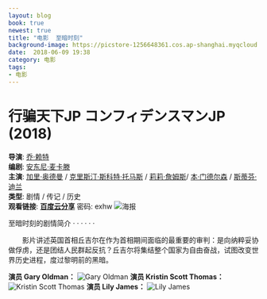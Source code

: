 ```yaml
---
layout: blog
book: true
newest: true
title: "电影  至暗时刻"
background-image: https://picstore-1256648361.cos.ap-shanghai.myqcloud.com/movies/DarkestHour.jpg
date:  2018-06-09 19:38
category: 电影
tags:
- 电影
---
```



# **行骗天下JP コンフィデンスマンJP (2018)**
**导演**: [乔·赖特](https://movie.douban.com/celebrity/1275041/)       
**编剧**: [安东尼·麦卡滕](https://movie.douban.com/celebrity/1344819/)         
**主演**: [加里·奥德曼](https://movie.douban.com/celebrity/1010507/) / [克里斯汀·斯科特·托马斯](https://movie.douban.com/celebrity/1021997/) / [莉莉·詹姆斯](https://movie.douban.com/celebrity/1318674/)/ [本·门德尔森](https://movie.douban.com/celebrity/1000248/) / [斯蒂芬·迪兰](https://movie.douban.com/celebrity/1036559/)       
**类型**: 剧情 / 传记 / 历史         
**观看链接**: **<a href="https://pan.baidu.com/s/1-7okvyCGc18RZ536F9WbSw" target="_blank">百度云分享</a>**      密码: exhw
![海报](https://picstore-1256648361.cos.ap-shanghai.myqcloud.com/movies/DarkestHour.jpg)

至暗时刻的剧情简介 · · · · · ·

　　影片讲述英国首相丘吉尔在作为首相期间面临的最重要的审判：是向纳粹妥协做俘虏，还是团结人民群起反抗？丘吉尔将集结整个国家为自由奋战，试图改变世界历史进程，度过黎明前的黑暗。

**演员 Gary Oldman：**
![Gary Oldman](https://picstore-1256648361.cos.ap-shanghai.myqcloud.com/movies/GaryOldman.jpg)
**演员 Kristin Scott Thomas：**
![Kristin Scott Thomas](https://picstore-1256648361.cos.ap-shanghai.myqcloud.com/movies/KristinScottThomas.jpg)
**演员 Lily James：**
![Lily James](https://picstore-1256648361.cos.ap-shanghai.myqcloud.com/movies/LilyJames.jpg)
